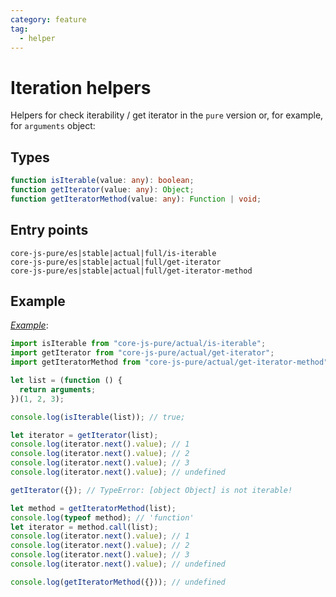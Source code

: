 ```yaml
---
category: feature
tag:
  - helper
---
```


# Iteration helpers

Helpers for check iterability / get iterator in the `pure` version or, for example, for `arguments` object:

## Types

```ts
function isIterable(value: any): boolean;
function getIterator(value: any): Object;
function getIteratorMethod(value: any): Function | void;
```

## Entry points

```
core-js-pure/es|stable|actual|full/is-iterable
core-js-pure/es|stable|actual|full/get-iterator
core-js-pure/es|stable|actual|full/get-iterator-method
```

## Example

[_Example_](https://goo.gl/SXsM6D):

```js
import isIterable from "core-js-pure/actual/is-iterable";
import getIterator from "core-js-pure/actual/get-iterator";
import getIteratorMethod from "core-js-pure/actual/get-iterator-method";

let list = (function () {
  return arguments;
})(1, 2, 3);

console.log(isIterable(list)); // true;

let iterator = getIterator(list);
console.log(iterator.next().value); // 1
console.log(iterator.next().value); // 2
console.log(iterator.next().value); // 3
console.log(iterator.next().value); // undefined

getIterator({}); // TypeError: [object Object] is not iterable!

let method = getIteratorMethod(list);
console.log(typeof method); // 'function'
let iterator = method.call(list);
console.log(iterator.next().value); // 1
console.log(iterator.next().value); // 2
console.log(iterator.next().value); // 3
console.log(iterator.next().value); // undefined

console.log(getIteratorMethod({})); // undefined
```
